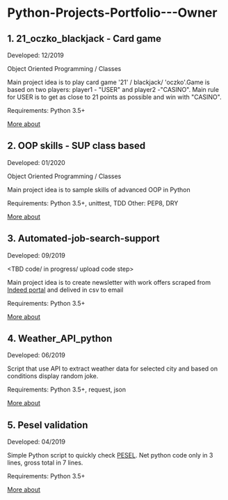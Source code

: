 # Python-Projects-Portfolio---Owner

## 1. 21_oczko_blackjack - Card game 
Developed: 12/2019 

Object Oriented Programming / Classes 

Main project idea is to play card game '21' / blackjack/ 'oczko'.Game is based on two players: player1 - "USER" and player2 -"CASINO". Main rule for USER is to get as close to 21 points as possible and win with "CASINO". 

Requirements: Python 3.5+

[More about](https://github.com/MTrawinska/21_oczko_blackjack)

## 2. OOP skills - SUP class based
Developed: 01/2020 

Object Oriented Programming / Classes 

Main project idea is to sample skills of advanced OOP in Python 

Requirements: Python 3.5+, unittest, TDD
Other: PEP8, DRY

[More about](https://github.com/MTrawinska/OOP_python_plus_tests)

## 3. Automated-job-search-support
Developed: 09/2019 

<TBD code/ in progress/ upload code step>

Main project idea is to create newsletter with work offers scraped from [Indeed portal](https://pl.indeed.com/?r=us) and delived in csv to email  

Requirements: Python 3.5+

[More about](https://github.com/MTrawinska/Automated-job-search-support)

## 4. Weather_API_python
Developed: 06/2019 

Script that use API to extract weather data for selected city and based on conditions display random joke.

Requirements: Python 3.5+, request, json

[More about](https://github.com/MTrawinska/Weather_API_python)

## 5. Pesel validation
Developed: 04/2019 

Simple Python script to quickly check [PESEL](https://pl.wikipedia.org/wiki/PESEL). Net python code only in 3 lines, gross total in 7 lines. 

Requirements: Python 3.5+

[More about](https://github.com/MTrawinska/PESEL)
